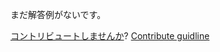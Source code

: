 
まだ解答例がないです。

[コントリビュートしませんか](https://github.com/BFEdev/BFE.dev-solutions/blob/main/problem/Next-Right-Sibiling_ja.md)?  [Contribute guidline](https://github.com/BFEdev/BFE.dev-solutions#how-to-contribute)
